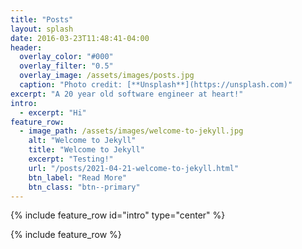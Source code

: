```yaml
---
title: "Posts"
layout: splash
date: 2016-03-23T11:48:41-04:00
header:
  overlay_color: "#000"
  overlay_filter: "0.5"
  overlay_image: /assets/images/posts.jpg
  caption: "Photo credit: [**Unsplash**](https://unsplash.com)"
excerpt: "A 20 year old software engineer at heart!"
intro:
  - excerpt: "Hi"
feature_row:
  - image_path: /assets/images/welcome-to-jekyll.jpg
    alt: "Welcome to Jekyll"
    title: "Welcome to Jekyll"
    excerpt: "Testing!"
    url: "/posts/2021-04-21-welcome-to-jekyll.html"
    btn_label: "Read More"
    btn_class: "btn--primary"
---
```


{% include feature_row id="intro" type="center" %}

{% include feature_row %}
